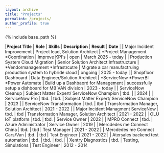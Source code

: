 ```yaml
---
layout: archive
title: "Projects"
permalink: /projects/
author_profile: true
---
```


{% include base_path %}


|**Project Title** | **Role** | **Skills** | **Description** | **Result** | **Date** |
| Major Incident Improvement | Project lead, Solution Architect | *Project Management *Coordination | Improve KPI's | open | March 2025 - today |
| Production System Cloud Migration | Senior Solution Architect Infrastructure | *Vendormanagement *Infrastrcutre | Migrate a car manufactruing production system to hybride cloud | ongoing | 2025 - today |
| Shopfloor Dashboard | Data Engineer/Solution Architect | *ServiceNow *PowerBI *Power Automate | Build up a Dashbaord for Management | successfully setup a dishboard for MB VAN division | 2023 - today |
| ServiceNow Cleanup | Subject Matter Expert/ ServiceNow Champion | tbd. |  | 2024 |
| ServiceNow Pro | tbd. | tbd. | Subject Matter Expert/ ServiceNow Champion | 2023 |
| ServiceNow Transformation | tbd. | tbd | Transformation Manager, Solution Architect | 2021 - 2022 |
| Major Incident Managment ServiceNow | tbd. | tbd | Transformation Manager, Solution Architect | 2021 - 2022 |
| OLU IoT platform | tbd. | tbd. | Service Owner | 2022 |
| MPRO Connect | tbd. | Azure Administrator | Service Owner | 2019 |
| Mercdedes me Connect China | tbd. | tbd | Test Manager | 2021 - 2022 |
| Mercdedes me Connect Cars/Van | tbd. | tbd | Test Engineer | 2021 - 2022 |
| Atersales backend test automation | tbd. | tbd. | tbd. |
| Xentry Diagnostics | tbd. | Testing, Simulations | Test Engineer | 2012 - 2014
